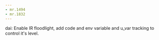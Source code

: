 ```yaml
---
- mr.1494
- mr.1832
---
```


dai: Enable IR floodlight, add code and env variable and u_var tracking to
control it's level.
